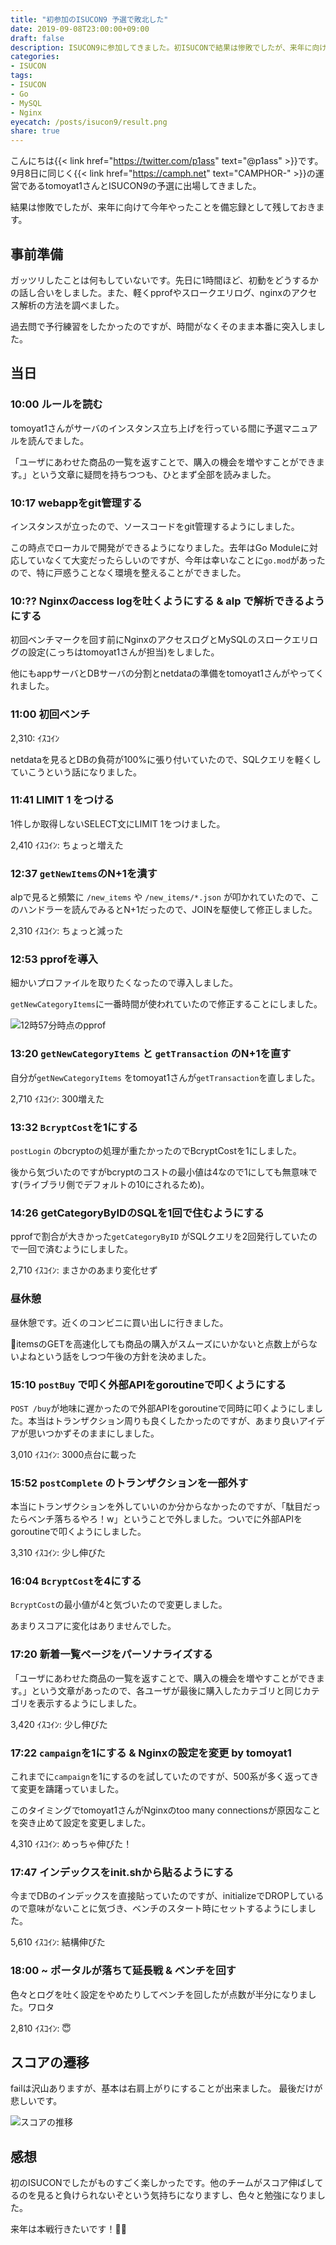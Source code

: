 ```yaml
---
title: "初参加のISUCON9 予選で敗北した"
date: 2019-09-08T23:00:00+09:00
draft: false
description: ISUCON9に参加してきました。初ISUCONで結果は惨敗でしたが、来年に向けて今年やったことを備忘録として残しておきます。
categories:
- ISUCON
tags:
- ISUCON
- Go
- MySQL
- Nginx
eyecatch: /posts/isucon9/result.png
share: true
---
```


こんにちは{{< link href="https://twitter.com/p1ass" text="@p1ass" >}}です。  
9月8日に同じく{{< link href="https://camph.net" text="CAMPHOR-" >}}の運営であるtomoyat1さんとISUCON9の予選に出場してきました。

結果は惨敗でしたが、来年に向けて今年やったことを備忘録として残しておきます。

<!--more-->

## 事前準備

ガッツリしたことは何もしていないです。先日に1時間ほど、初動をどうするかの話し合いをしました。また、軽くpprofやスロークエリログ、nginxのアクセス解析の方法を調べました。

過去問で予行練習をしたかったのですが、時間がなくそのまま本番に突入しました。

## 当日

### 10:00 ルールを読む

tomoyat1さんがサーバのインスタンス立ち上げを行っている間に予選マニュアルを読んでました。

「ユーザにあわせた商品の一覧を返すことで、購入の機会を増やすことができます。」という文章に疑問を持ちつつも、ひとまず全部を読みました。

### 10:17 webappをgit管理する

インスタンスが立ったので、ソースコードをgit管理するようにしました。

この時点でローカルで開発ができるようになりました。去年はGo Moduleに対応していなくて大変だったらしいのですが、今年は幸いなことに`go.mod`があったので、特に戸惑うことなく環境を整えることができました。

### 10:?? Nginxのaccess logを吐くようにする & alp で解析できるようにする


初回ベンチマークを回す前にNginxのアクセスログとMySQLのスロークエリログの設定(こっちはtomoyat1さんが担当)をしました。

他にもappサーバとDBサーバの分割とnetdataの準備をtomoyat1さんがやってくれました。

### 11:00 初回ベンチ

2,310: ｲｽｺｲﾝ

netdataを見るとDBの負荷が100%に張り付いていたので、SQLクエリを軽くしていこうという話になりました。


### 11:41 LIMIT 1 をつける

1件しか取得しないSELECT文にLIMIT 1をつけました。

2,410 ｲｽｺｲﾝ: ちょっと増えた

### 12:37 `getNewItems`のN+1を潰す

alpで見ると頻繁に `/new_items` や `/new_items/*.json` が叩かれていたので、このハンドラーを読んでみるとN+1だったので、JOINを駆使して修正しました。

2,310 ｲｽｺｲﾝ: ちょっと減った

### 12:53 pprofを導入

細かいプロファイルを取りたくなったので導入しました。

`getNewCategoryItems`に一番時間が使われていたので修正することにしました。

![12時57分時点のpprof](pprof-12-57.png)

### 13:20 `getNewCategoryItems` と `getTransaction` のN+1を直す

自分が`getNewCategoryItems` をtomoyat1さんが`getTransaction`を直しました。

2,710 ｲｽｺｲﾝ: 300増えた

### 13:32 `BcryptCost`を1にする

`postLogin` のbcryptoの処理が重たかったのでBcryptCostを1にしました。

後から気づいたのですがbcryptのコストの最小値は4なので1にしても無意味です(ライブラリ側でデフォルトの10にされるため)。

### 14:26 getCategoryByIDのSQLを1回で住むようにする

pprofで割合が大きかった`getCategoryByID` がSQLクエリを2回発行していたので一回で済むようにしました。

2,710 ｲｽｺｲﾝ: まさかのあまり変化せず

### 昼休憩

昼休憩です。近くのコンビニに買い出しに行きました。

itemsのGETを高速化しても商品の購入がスムーズにいかないと点数上がらないよねという話をしつつ午後の方針を決めました。

### 15:10 `postBuy` で叩く外部APIをgoroutineで叩くようにする

`POST /buy`が地味に遅かったので外部APIをgoroutineで同時に叩くようにしました。本当はトランザクション周りも良くしたかったのですが、あまり良いアイデアが思いつかずそのままにしました。

3,010 ｲｽｺｲﾝ: 3000点台に載った

### 15:52 `postComplete` のトランザクションを一部外す

本当にトランザクションを外していいのか分からなかったのですが、「駄目だったらベンチ落ちるやろ！w」ということで外しました。ついでに外部APIをgoroutineで叩くようにしました。

3,310 ｲｽｺｲﾝ: 少し伸びた


### 16:04 `BcryptCost`を4にする

`BcryptCost`の最小値が4と気づいたので変更しました。

あまりスコアに変化はありませんでした。



### 17:20 新着一覧ページをパーソナライズする

「ユーザにあわせた商品の一覧を返すことで、購入の機会を増やすことができます。」という文章があったので、各ユーザが最後に購入したカテゴリと同じカテゴリを表示するようにしました。

3,420 ｲｽｺｲﾝ: 少し伸びた

### 17:22 `campaign`を1にする & Nginxの設定を変更 by tomoyat1

これまでに`campaign`を1にするのを試していたのですが、500系が多く返ってきて変更を躊躇っていました。

このタイミングでtomoyat1さんがNginxのtoo many connectionsが原因なことを突き止めて設定を変更しました。

4,310 ｲｽｺｲﾝ: めっちゃ伸びた！



### 17:47 インデックスをinit.shから貼るようにする

今までDBのインデックスを直接貼っていたのですが、initializeでDROPしているので意味がないことに気づき、ベンチのスタート時にセットするようにしました。

5,610 ｲｽｺｲﾝ: 結構伸びた

### 18:00 ~ ポータルが落ちて延長戦 & ベンチを回す

色々とログを吐く設定をやめたりしてベンチを回したが点数が半分になりました。ワロタ

2,810 ｲｽｺｲﾝ: 😇

## スコアの遷移

failは沢山ありますが、基本は右肩上がりにすることが出来ました。
最後だけが悲しいです。

![スコアの推移](result.png)

## 感想

初のISUCONでしたがものすごく楽しかったです。他のチームがスコア伸ばしてるのを見ると負けられないぞという気持ちになりますし、色々と勉強になりました。

来年は本戦行きたいです！💪💪
